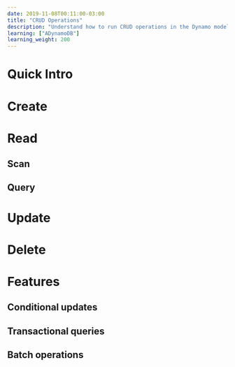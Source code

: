 ```yaml
---
date: 2019-11-08T00:11:00-03:00
title: "CRUD Operations"
description: "Understand how to run CRUD operations in the Dynamo model"
learning: ["ADynamoDB"]
learning_weight: 200
---
```


# Quick Intro

# **C**reate

# **R**ead

## Scan

## Query

# **U**pdate 

# **D**elete

# Features

## Conditional updates

## Transactional queries

## Batch operations

